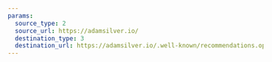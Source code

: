 ```yaml
---
params:
  source_type: 2
  source_url: https://adamsilver.io/
  destination_type: 3
  destination_url: https://adamsilver.io/.well-known/recommendations.opml
---
```

